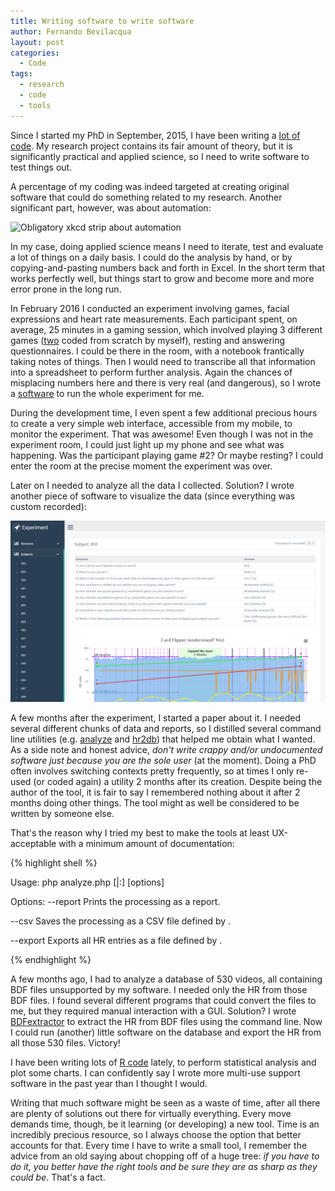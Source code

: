 ```yaml
---
title: Writing software to write software
author: Fernando Bevilacqua
layout: post
categories:
  - Code
tags:
  - research
  - code
  - tools
---
```


Since I started my PhD in September, 2015, I have been writing a [lot of code](https://github.com/Dovyski). My research project contains its fair amount of theory, but it is significantly practical and applied science, so I need to write software to test things out.

A percentage of my coding was indeed targeted at creating original software that could do something related to my research. Another significant part, however, was about automation:

![Obligatory xkcd strip about automation](https://imgs.xkcd.com/comics/automation.png)

In my case, doing applied science means I need to iterate, test and evaluate a lot of things on a daily basis. I could do the analysis by hand, or by copying-and-pasting numbers back and forth in Excel. In the short term that works perfectly well, but things start to grow and become more and more error prone in the long run.

In February 2016 I conducted an experiment involving games, facial expressions and heart rate measurements. Each participant spent, on average, 25 minutes in a gaming session, which involved playing 3 different games ([two](https://github.com/Dovyski/face-tracking-games) coded from scratch by myself), resting and answering questionnaires. I could be there in the room, with a notebook frantically taking notes of things. Then I would need to transcribe all that information into a spreadsheet to perform further analysis. Again the chances of misplacing numbers here and there is very real (and dangerous), so I wrote a [software](https://github.com/Dovyski/face-tracking-games/tree/master/experiment) to run the whole experiment for me.

During the development time, I even spent a few additional precious hours to create a very simple web interface, accessible from my mobile, to monitor the experiment. That was awesome! Even though I was not in the experiment room, I could just light up my phone and see what was happening. Was the participant playing game #2? Or maybe resting? I could enter the room at the precise moment the experiment was over.

Later on I needed to analyze all the data I collected. Solution? I wrote another piece of software to visualize the data (since everything was custom recorded):

![Dashboard to visualize data](/public/img/dashboard-face-tracking-games.png)

A few months after the experiment, I started a paper about it. I needed several different chunks of data and reports, so I distilled several command line utilities (e.g. [analyze](https://github.com/Dovyski/face-tracking-games/blob/master/backend/analyze.php) and [hr2db](https://github.com/Dovyski/face-tracking-games/blob/master/backend/hr2db.php)) that helped me obtain what I wanted. As a side note and honest advice, *don't write crappy and/or undocumented software just because you are the sole user* (at the moment). Doing a PhD often involves switching contexts pretty frequently, so at times I only re-used (or coded again) a utility 2 months after its creation. Despite being the author of the tool, it is fair to say I remembered nothing about it after 2 months doing other things. The tool might as well be considered to be written by someone else.

That's the reason why I tried my best to make the tools at least UX-acceptable with a minimum amount of documentation:

{% highlight shell %}

Usage:
 php analyze.php [<subjectId>|<firstId>:<lastId>] [options]

Options:
 --report         Prints the processing as a report.

 --csv <file>     Saves the processing as a CSV file defined
                  by <file>.

 --export <file>  Exports all HR entries as a file defined
                  by <file>.

{% endhighlight %}

A few months ago, I had to analyze a database of 530 videos, all containing BDF files unsupported by my software. I needed only the HR from those BDF files. I found several different programs that could convert the files to me, but they required manual interaction with a GUI. Solution? I wrote [BDFextractor](https://github.com/Dovyski/BDFextractor/) to extract the HR from BDF files using the command line. Now I could run (another) little software on the database and export the HR from all those 530 files. Victory!

I have been writing lots of [R code](https://www.r-project.org/) lately, to perform statistical analysis and plot some charts. I can confidently say I wrote more multi-use support software in the past year than I thought I would.

Writing that much software might be seen as a waste of time, after all there are plenty of solutions out there for virtually everything. Every move demands time, though, be it learning (or developing) a new tool. Time is an incredibly precious resource, so I always choose the option that better accounts for that. Every time I have to write a small tool, I remember the advice from an old saying about chopping off of a huge tree: *if you have to do it, you better have the right tools and be sure they are as sharp as they could be*. That's a fact.
